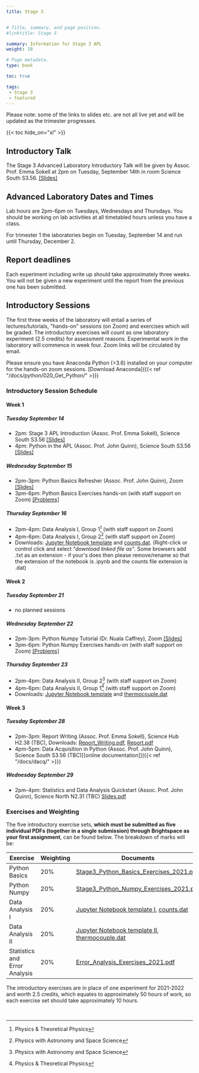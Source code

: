 ```yaml
---
title: Stage 3


# Title, summary, and page position.
#linktitle: Stage 3

summary: Information for Stage 3 APL
weight: 10

# Page metadata.
type: book

toc: true

tags:
 - Stage 3
 - featured
---
```


Please note: some of the links to slides etc. are not all live yet and will be updated as the trimester progresses.

{{< toc hide_on="xl" >}}

## Introductory Talk

The Stage 3 Advanced Laboratory Introductory Talk will be given by
Assoc. Prof. Emma Sokell at 2pm on Tuesday, September 14th in
room Science South S3.56. [[Slides]](https://veritas.ucd.ie/~apl/labs_master/docs/2021/S3Intro/Stage3_Lab_Intro2122.pdf)

## Advanced Laboratory Dates and Times

Lab hours are 2pm-6pm on Tuesdays, Wednesdays and Thursdays.
You should be working on lab activities at all timetabled hours unless you have a class.

For trimester 1 the laboratories begin on Tuesday, September 14 and
run until Thursday, December 2.

## Report deadlines
Each experiment including write up should take approximately three weeks.
You will not be given a new experiment until the report from the previous one has been submitted.


## Introductory Sessions

The first three weeks of the laboratory will entail a series of
lectures/tutorials, "hands-on" sessions (on Zoom) and exercises which
will be graded. The introductory exercises will count as one
laboratory experiment (2.5 credits) for assessment reasons.
Experimental work in
the laboratory will commence in week four.  Zoom links will be
circulated by email.

Please ensure you have Anaconda Python (>3.6) installed on your computer
for the hands-on zoom sessions. [Download Anaconda]({{< ref "/docs/python/020_Get_Python/" >}})

### Introductory Session Schedule

#### Week 1
##### Tuesday September 14
 * 2pm: Stage 3 APL Introduction (Assoc. Prof. Emma Sokell), Science South S3.56 [[Slides]](https://veritas.ucd.ie/~apl/labs_master/docs/2021/S3Intro/Stage3_Lab_Intro2122.pdf)
 * 4pm: Python in the APL (Assoc. Prof. John Quinn), Science South S3.56  [[Slides]](https://veritas.ucd.ie/~apl/labs_master/docs/2021/S3Intro/Stage3_Python_Intro_2021.pdf)
 <!--[[mp4]](https://media.heanet.ie/page/70b8f04df9784da18d1fe348800b7836)-->

##### Wednesday September 15
 * 2pm-3pm: Python Basics Refresher (Assoc. Prof. John Quinn), Zoom [[Slides]](https://veritas.ucd.ie/~apl/labs_master/docs/2021/S3Intro/Stage3_Python_Basics_Tutorial_2021.pdf)
 * 3pm-6pm: Python Basics Exercises hands-on (with staff support on Zoom) [[Problems]](https://veritas.ucd.ie/~apl/labs_master/docs/2021/S3Intro/Stage3_Python_Basics_Exercises_2021.pdf)

##### Thursday September 16
 * 2pm-4pm: Data Analysis I, Group 1[^1] (with staff support on Zoom)
 * 4pm-6pm: Data Analysis I, Group 2[^2] (with staff support on Zoom)
 * Downloads: [Jupyter Notebook template](https://veritas.ucd.ie/~apl/labs_master/docs/2021/S3Intro/AdvLabDataWeek1-Sept2021.ipynb)
 and [counts.dat](https://veritas.ucd.ie/~apl/labs_master/docs/2021/S3Intro/counts.dat). (Right-click or control click and select *"download linked file as"*. Some browsers add .txt as an extension - if your's does then please remove/rename so that the extension of the notebook is .ipynb and the counts file extension is .dat)

#### Week 2

##### Tuesday September 21

* no planned sessions


##### Wednesday September 22
 * 2pm-3pm: Python Numpy Tutorial (Dr. Nuala Caffrey), Zoom [[Slides]](https://veritas.ucd.ie/~apl/labs_master/docs/2021/S3Intro/Stage3_Python_Numpy_Tutorial_2021.pdf)
 * 3pm-6pm: Python Numpy Exercises hands-on (with staff support on Zoom) [[Problems]](https://veritas.ucd.ie/~apl/labs_master/docs/2021/S3Intro/Stage3_Python_Numpy_Exercises_2021.pdf)



##### Thursday September 23 
 * 2pm-4pm: Data Analysis II, Group 2[^2] (with staff support on Zoom)
 * 4pm-6pm: Data Analysis II, Group 1[^1] (with staff support on Zoom)
  * Downloads: [Jupyter Notebook template](https://veritas.ucd.ie/~apl/labs_master/docs/2021/S3Intro/AdvLabDataWeek2-Sept2021.ipynb) and [thermocouple.dat](https://veritas.ucd.ie/~apl/labs_master/docs/2021/S3Intro/thermocouple.dat)

[^1]: Physics & Theoretical Physics
[^2]: Physics with Astronomy and Space Science


#### Week 3

##### Tuesday September 28
 * 2pm-3pm: Report Writing (Assoc. Prof. Emma Sokell), Science Hub H2.38 (TBC),  Downloads: [Report_Writing.pdf](https://veritas.ucd.ie/~apl/labs_master/docs/2021/Report_and_Plagiarism/Manual.pdf), [Report.pdf](https://veritas.ucd.ie/~apl/labs_master/docs/2021/Report_and_Plagiarism/Report.pdf)
 * 4pm-5pm: Data Acquisition in Python (Assoc. Prof. John Quinn), Science South S3.56 (TBC)[[online documentation]]({{< ref "/docs/dacq/" >}})

##### Wednesday September 29
 * 2pm-4pm: Statistics and Data Analysis Quickstart (Assoc. Prof. John Quinn), Science North N2.31 (TBC) [Slides.pdf](https://veritas.ucd.ie/~apl/labs_master/docs/2021/S3Intro/Error_and_Data_Analysis_2021.pdf)



### Exercises and Weighting

The five introductory exercise sets, **which must be submitted as five individual PDFs (together in a single submission) through Brightspace as your first assignment**, can be found below. The breakdown of marks will be:

|Exercise | Weighting| Documents |
|---------|----------|-----------|
| Python Basics | 20%      | [Stage3_Python_Basics_Exercises_2021.pdf](https://veritas.ucd.ie/~apl/labs_master/docs/2021/S3Intro/Stage3_Python_Basics_Exercises_2021.pdf) |
| Python Numpy | 20%      | [Stage3_Python_Numpy_Exercises_2021.pdf](https://veritas.ucd.ie/~apl/labs_master/docs/2021/S3Intro/Stage3_Python_Numpy_Exercises_2021.pdf) |
| Data Analysis I | 20% | [Jupyter Notebook template I](https://veritas.ucd.ie/~apl/labs_master/docs/2021/S3Intro/AdvLabDataWeek1-Sept2021.ipynb), [counts.dat](https://veritas.ucd.ie/~apl/labs_master/docs/2021/S3Intro/counts.dat) |
| Data Analysis II | 20% |  [Jupyter Notebook template II](https://veritas.ucd.ie/~apl/labs_master/docs/2021/S3Intro/AdvLabDataWeek2-Sept2021.ipynb), [thermocouple.dat](https://veritas.ucd.ie/~apl/labs_master/docs/2021/S3Intro/thermocouple.dat) |
| Statistics and Error Analysis | 20%| [Error_Analysis_Exercises_2021.pdf](https://veritas.ucd.ie/~apl/labs_master/docs/2021/S3Intro/Error_Analysis_Exercises_2021.pdf) |

The introductory exercises are in place of one experiment for 2021-2022 and worth 2.5 credits, which equates to approximately 50 hours of work, so each exercise set should take approximately 10 hours. 

<br/>


